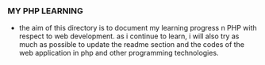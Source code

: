 ### MY PHP LEARNING
- the aim of this directory is to document my learning progress n PHP with respect to web development. as i continue to learn, i will also try as much as possible to update the readme section and the codes of the web application in php and other programming technologies.